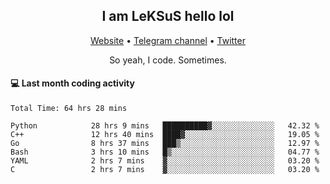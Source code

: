 <h2 align="center">I am LeKSuS hello lol</h2>
<div align="center">
  <a href="https://leksus.net">Website</a> •
  <a href="https://t.me/leksus_was_here">Telegram channel</a> •
  <a href="https://twitter.com/___LeKSuS___">Twitter</a>
</div>
<p align="center">So yeah, I code. Sometimes.</p>

#### :computer: Last month coding activity
<!--START_SECTION:waka-->

```text
Total Time: 64 hrs 28 mins

Python            28 hrs 9 mins   ██████████▓░░░░░░░░░░░░░░   42.32 %
C++               12 hrs 40 mins  ████▓░░░░░░░░░░░░░░░░░░░░   19.05 %
Go                8 hrs 37 mins   ███▒░░░░░░░░░░░░░░░░░░░░░   12.97 %
Bash              3 hrs 10 mins   █▒░░░░░░░░░░░░░░░░░░░░░░░   04.77 %
YAML              2 hrs 7 mins    ▓░░░░░░░░░░░░░░░░░░░░░░░░   03.20 %
C                 2 hrs 7 mins    ▓░░░░░░░░░░░░░░░░░░░░░░░░   03.20 %
```

<!--END_SECTION:waka-->

<!-- flag{4_l0t_0f_1nter35t1ng_th1ng5_4r3_1n_publ1c_d0m41n} -->
